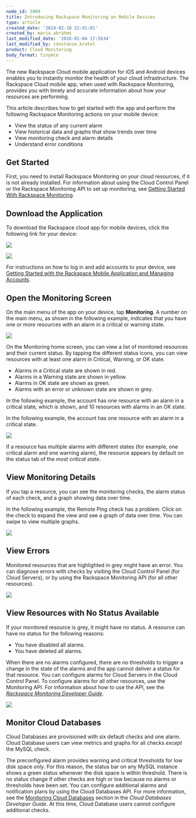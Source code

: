 ```yaml
---
node_id: 3909
title: Introducing Rackspace Monitoring on Mobile Devices
type: article
created_date: '2014-02-18 22:41:01'
created_by: maria.abrahms
last_modified_date: '2016-01-04 17:5634'
last_modified_by: constanze.kratel
product: Cloud Monitoring
body_format: tinymce
---
```


The new Rackspace Cloud mobile application for iOS and Android devices
enables you to instantly monitor the health of your cloud
infrastructure.  The Rackspace Cloud mobile app, when used with
Rackspace Monitoring, provides you with timely and accurate information
about how your resources are performing. 

This article describes how to get started with the app and perform the
following Rackspace Monitoring actions on your mobile device:

-   View the status of any current alarm
-   View historical data and graphs that show trends over time
-   View monitoring check and alarm details
-   Understand error conditions

Get Started
-----------

First, you need to install Rackspace Monitoring on your cloud resources,
if it is not already installed.  For information about using the Cloud
Control Panel or the Rackspace Monitoring API to set up monitoring,
see [Getting Started With Rackspace
Monitoring](http://www.rackspace.com/knowledge_center/getting-started/cloud-monitoring). 

Download the Application
------------------------

To download the Rackspace cloud app for mobile devices, click the
following link for your device:

[![](/knowledge_center/sites/default/files/field/image/Download_on_the_App_Store_Badge_US-UK.png)](https://itunes.apple.com/us/app/rackspace-cloud-control/id672443103?mt=8) 
 
  [![](/knowledge_center/sites/default/files/field/image/en_app_rgb_wo_60.png)](https://play.google.com/store/apps/details?id=com.rackspace.cloudmobile)

For instructions on how to log in and add accounts to your device, see
[Getting Started with the Rackspace Mobile Application and Managing
Accounts](http://www.rackspace.com/knowledge_center/article/getting-started-with-the-rackspace-mobile-application-and-managing-accounts).

Open the Monitoring Screen
--------------------------

On the main menu of the app on your device, tap **Monitoring**.  A
number on the main menu, as shown in the following example, indicates
that you have one or more resources with an alarm in a critical or
warning state.

![](/knowledge_center/sites/default/files/field/image/newMonitoringScreen.png)

On the Monitoring home screen, you can view a list of monitored
resources and their current status.  By tapping the different status
icons, you can view resources with at least one alarm in Critical,
Warning, or OK state. 

-   Alarms in a Critical state are shown in red.
-   Alarms in a Warning state are shown in yellow.
-   Alarms in OK state are shown as green.
-   Alarms with an error or unknown state are shown in grey. 

In the following example, the account has one resource with an alarm in
a critical state, which is shown, and 10 resources with alarms in an OK
state.

In the following example, the account has one resource with an alarm in
a critical state.

![](/knowledge_center/sites/default/files/field/image/newResourceWithCriticalState.png)

If a resource has multiple alarms with different states (for example,
one critical alarm and one warning alarm), the resource appears by
default on the status tab of the *most critical state*.

View Monitoring Details
-----------------------

If you tap a resource, you can see the monitoring checks, the alarm
status of each check, and a graph showing data over time.

In the following example, the Remote Ping check has a problem.  Click on
the check to expand the view and see a graph of data over time. You can
swipe to view multiple graphs.

![](/knowledge_center/sites/default/files/field/image/newMonitoringDetails.png)

View Errors
-----------

Monitored resources that are highlighted in grey might have an error.
You can diagnose errors with checks by visiting the Cloud Control Panel
(for Cloud Servers), or by using the Rackspace Monitoring API (for all
other resources).

![](/knowledge_center/sites/default/files/field/image/newDetailsGray.png)

View Resources with No Status Available
---------------------------------------

If your monitored resource is grey, it might have no status.  A resource
can have no status for the following reasons:

-   You have disabled all alarms.
-   You have deleted all alarms.

When there are no alarms configured, there are no thresholds to trigger
a change in the state of the alarms and the app cannot deliver a status
for that resource.  You can configure alarms for Cloud Servers in the
Cloud Control Panel. To configure alarms for all other resources,
use the Monitoring API.  For information about how to use the API, see
the *[Rackspace Monitoring Developer
Guide](https://developer.rackspace.com/docs/cloud-monitoring/v1/developer-guide/)*.

![](/knowledge_center/sites/default/files/field/image/newDetailsNoAlarm.png)

Monitor Cloud Databases
-----------------------

Cloud Databases are provisioned with six default checks and one alarm. 
Cloud Database users can view metrics and graphs for all checks *except*
the MySQL check. 

The preconfigured alarm provides warning and critical thresholds for low
disk space *only*.  For this reason, the status bar on any MySQL
instance shows a green status whenever the disk space is within
threshold.  There is no status change if other checks are high or low
because no alarms or thresholds have been set.  You can configure
additional alarms and notification plans by using the Cloud Databases
API.  For more information, see the [Monitoring Cloud
Databases](https://developer.rackspace.com/docs/cloud-databases/v1/developer-guide/#document-general-api-info/monitoring-cloud-databases)
section in the *Cloud Databases Developer Guide*.  At this time, Cloud
Database users cannot configure additional checks.

